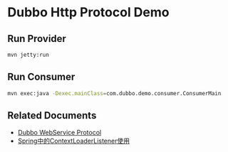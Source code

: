 Dubbo Http Protocol Demo
========================

Run Provider
---------------------

```bash
mvn jetty:run
```

Run Consumer
----------------------

```bash
mvn exec:java -Dexec.mainClass=com.dubbo.demo.consumer.ConsumerMain
```

Related Documents
----------------------------

- [Dubbo WebService Protocol](http://code.alibabatech.com/wiki/display/dubbo/User+Guide-zh#UserGuide-zh-http%3A%2F%2F)
- [Spring中的ContextLoaderListener使用](http://wangpj.iteye.com/blog/882939)
